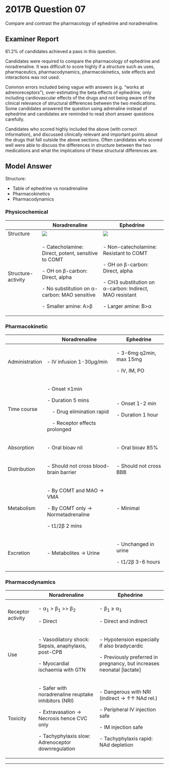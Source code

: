 # 2017B Question 07 
Compare and contrast the pharmacology of ephedrine and noradrenaline.


## Examiner Report
61.2% of candidates achieved a pass in this question.


Candidates were required to compare the pharmacology of ephedrine and noradrenaline. It was difficult to score highly if a structure such as uses, pharmaceutics, pharmacodynamics, pharmacokinetics, side effects and interactions was not used.


Common errors included being vague with answers (e.g. “works at adrenoreceptors”), over-estimating the beta effects of ephedrine, only including cardiovascular effects of the drugs and not being aware of the clinical relevance of structural differences between the two medications. Some candidates answered the question using adrenaline instead of ephedrine and candidates are reminded to read short answer questions carefully.


Candidates who scored highly included the above (with correct information), and discussed clinically relevant and important points about the drugs that fall outside the above sections. Often candidates who scored well were able to discuss the differences in structure between the two medications and what the implications of these structural differences are.

## Model Answer
Structure:
- Table of ephedrine vs noradrenaline
- Pharmacokinetics
- Pharmacodynamics

### Physicochemical

||Noradrenaline|Ephedrine|
| -- | -- | -- |
|Structure|<img src="/resources/noradrenaline.svg">|<img src="/resources/adrenaline.svg">|
|Structure-activity|<p>- Catecholamine: Direct, potent, sensitive to COMT</p><p>- OH on β-carbon: Direct, alpha</p><p>- No substitution on α-carbon: MAO sensitive</p><p>- Smaller amine: Α>β</p>|<p>- Non-catecholamine: Resistant to COMT</p><p>- OH on β-carbon: Direct, alpha</p><p>- CH3 substitution on α-carbon: Indirect, MAO resistant</p><p>- Larger amine: Β>α</p>|

### Pharmacokinetic

||Noradrenaline|Ephedrine|
| -- | -- | -- |
|Administration|<p>- IV infusion 1-30μg/min</p>|<p>- 3-6mg q2min, max 15mg</p><p>- IV, IM, PO</p>|
|Time course|<p>- Onset ≤1min</p><p>- Duration 5 mins</p><p>&emsp;- Drug elimination rapid</p><p>&emsp;- Receptor effects prolonged</p>|<p>- Onset 1-2 min</p><p>- Duration 1 hour</p>|
|Absorption|<p>- Oral bioav nil</p>|<p>- Oral bioav 85%</p>|
|Distribution|<p>- Should not cross blood-brain barrier</p>|<p>- Should not cross BBB</p>|
|Metabolism|<p>- By COMT and MAO → VMA</p><p>- By COMT only → Normetadrenaline</p><p>- t1/2β 2 mins</p>|<p>- Minimal</p>|
|Excretion|<p>- Metabolites → Urine</p>|<p>- Unchanged in urine</p><p>- t1/2β 3-6 hours</p>|

### Pharmacodynamics

||Noradrenaline|Ephedrine|
| -- | -- | -- |
|Receptor activity|<p>- α<sub>1</sub> > β<sub>1</sub> >> β<sub>2</sub></p><p>- Direct</p>|<p>- β<sub>1</sub> ≥ α<sub>1</sub></p><p>- Direct and indirect</p>|
|Use|<p>- Vasodilatory shock: Sepsis, anaphylaxis, post-CPB</p><p>- Myocardial ischaemia with GTN</p>|<p>- Hypotension especially if also bradycardic</p><p>- Previously preferred in pregnancy, but increases neonatal [lactate]</p>|
|Toxicity|<p>- Safer with noradrenaline reuptake inhibitors (NRI)</p><p>- Extravasation → Necrosis hence CVC only</p><p>- Tachyphylaxis slow: Adrenoceptor downregulation</p>|<p>- Dangerous with NRI (indirect → ↑↑ NAd rel.)</p><p>- Peripheral IV injection safe</p><p>- IM injection safe</p><p>- Tachyphylaxis rapid: NAd depletion</p>|



--- 

